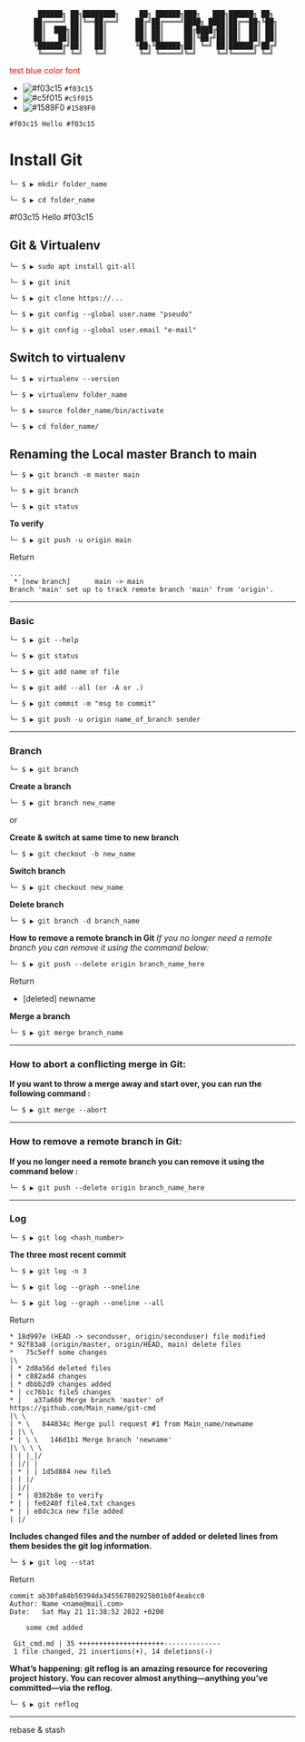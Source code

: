 


           ██████╗ ██╗████████╗     ██╗ ██████╗███╗   ███╗██████╗ ██╗ 
          ██╔════╝ ██║╚══██╔══╝    ██╔╝██╔════╝████╗ ████║██╔══██╗╚██╗
          ██║  ███╗██║   ██║       ██║ ██║     ██╔████╔██║██║  ██║ ██║
          ██║   ██║██║   ██║       ██║ ██║     ██║╚██╔╝██║██║  ██║ ██║
          ╚██████╔╝██║   ██║       ╚██╗╚██████╗██║ ╚═╝ ██║██████╔╝██╔╝
           ╚═════╝ ╚═╝   ╚═╝        ╚═╝ ╚═════╝╚═╝     ╚═╝╚═════╝ ╚═╝ 


<font color='red'>test blue color font</font>

- ![#f03c15](https://via.placeholder.com/15/f03c15/000000?text=+) `#f03c15`
- ![#c5f015](https://via.placeholder.com/15/c5f015/000000?text=+) `#c5f015`
- ![#1589F0](https://via.placeholder.com/15/1589F0/000000?text=+) `#1589F0`

`#f03c15 Hello #f03c15`

# Install Git

`└─ $ ▶ mkdir folder_name`

`└─ $ ▶ cd folder_name`

#f03c15 Hello #f03c15

## Git & Virtualenv

`└─ $ ▶ sudo apt install git-all`

`└─ $ ▶ git init`

`└─ $ ▶ git clone https://...`

`└─ $ ▶ git config --global user.name "pseudo"`

`└─ $ ▶ git config --global user.email "e-mail"`

## Switch to virtualenv

`└─ $ ▶ virtualenv --version`

`└─ $ ▶ virtualenv folder_name` 

`└─ $ ▶ source folder_name/bin/activate`

`└─ $ ▶ cd folder_name/`

## Renaming the Local master Branch to main

`└─ $ ▶ git branch -m master main`

`└─ $ ▶ git branch`

`└─ $ ▶ git status`

**To verify**

`└─ $ ▶ git push -u origin main`

Return

``` 
...
 * [new branch]      main -> main
Branch 'main' set up to track remote branch 'main' from 'origin'.
```

---

### Basic

`└─ $ ▶ git --help`

`└─ $ ▶ git status` 

`└─ $ ▶ git add name of file`

`└─ $ ▶ git add --all (or -A or .)`

`└─ $ ▶ git commit -m "msg to commit"`

`└─ $ ▶ git push -u origin name_of_branch sender`

---

### Branch

`└─ $ ▶ git branch`

**Create a branch**

`└─ $ ▶ git branch new_name`

or

**Create & switch at same time to new branch**

`└─ $ ▶ git checkout -b new_name`

**Switch branch**

`└─ $ ▶ git checkout new_name`


**Delete branch**

`└─ $ ▶ git branch -d branch_name`

**How to remove a remote branch in Git**
*If you no longer need a remote branch you can remove it using the command below:*

`└─ $ ▶ git push --delete origin branch_name_here`

Return

 - [deleted]         newname


**Merge a branch**

`└─ $ ▶ git merge branch_name`

---

### How to abort a conflicting merge in Git:

**If you want to throw a merge away and start over, you can run the following command :**

`└─ $ ▶ git merge --abort`

---

### How to remove a remote branch in Git:

**If you no longer need a remote branch you can remove it using the command below :**

`└─ $ ▶ git push --delete origin branch_name_here`

---

### Log

`└─ $ ▶ git log <hash_number>`

**The three most recent commit**

`└─ $ ▶ git log -n 3`

`└─ $ ▶ git log --graph --oneline`

`└─ $ ▶ git log --graph --oneline --all`

Return

```
* 18d997e (HEAD -> seconduser, origin/seconduser) file modified
* 92f83a8 (origin/master, origin/HEAD, main) delete files
*   75c5eff some changes
|\  
| * 2d0a56d deleted files
| * c882ad4 changes
| * dbbb2d9 changes added
* | cc76b1c file5 changes
* |   a37a660 Merge branch 'master' of https://github.com/Main_name/git-cmd
|\ \  
| * \   844834c Merge pull request #1 from Main_name/newname
| |\ \  
* | \ \   146d1b1 Merge branch 'newname'
|\ \ \ \  
| | |_|/  
| |/| |   
| * | | 1d5d884 new file5
| | |/  
| |/|   
| * | 0302b8e to verify
* | | fe0240f file4.txt changes
* | | e8dc3ca new file added
| |/  
```

**Includes changed files and the number of added or deleted lines from them besides the git log information.**

`└─ $ ▶ git log --stat`

Return

```
commit ab30fa84b50394da345567802925b01b8f4eabcc0
Author: Name <name@mail.com>
Date:   Sat May 21 11:38:52 2022 +0200

    some cmd added

 Git_cmd.md | 35 +++++++++++++++++++++--------------
 1 file changed, 21 insertions(+), 14 deletions(-)
 ```


**What’s happening: git reflog is an amazing resource for recovering project history. You can recover almost anything—anything you’ve committed—via the reflog.**

`└─ $ ▶ git reflog`

---

rebase & stash
